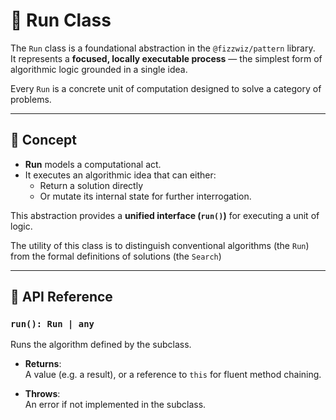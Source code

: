 # 🏁 Run Class

The `Run` class is a foundational abstraction in the `@fizzwiz/pattern` library.  
It represents a **focused, locally executable process** — the simplest form of algorithmic logic grounded in a single idea.

Every `Run` is a concrete unit of computation designed to solve a category of problems.

---

## 🧠 Concept

- **Run** models a computational act.
- It executes an algorithmic idea that can either:
  - Return a solution directly
  - Or mutate its internal state for further interrogation.

This abstraction provides a **unified interface (`run()`)** for executing a unit of logic.

The utility of this class is to distinguish conventional algorithms (the `Run`) from the formal definitions of solutions (the `Search`)

---

## 🧾 API Reference

### `run(): Run | any`

Runs the algorithm defined by the subclass.

- **Returns**:  
  A value (e.g. a result), or a reference to `this` for fluent method chaining.

- **Throws**:  
  An error if not implemented in the subclass.

